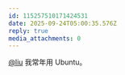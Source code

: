 ```yaml
---
id: 115257510171424531
date: 2025-09-24T05:00:35.576Z
reply: true
media_attachments: 0
---
```


<p><span class="h-card" translate="no"><a href="https://iliu.org/" class="u-url mention" rel="nofollow noopener" target="_blank">@<span>liu</span></a></span> 我常年用 Ubuntu。</p>
